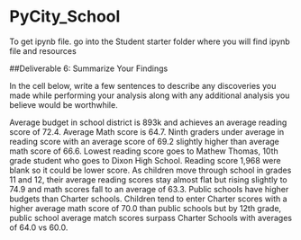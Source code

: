 # PyCity_School

To get ipynb file. go into the Student starter folder where you will find ipynb file and resources 

##Deliverable 6: Summarize Your Findings

In the cell below, write a few sentences to describe any discoveries you made while performing your analysis along with any additional analysis you believe would be worthwhile.

Average budget in school district is 893k and achieves an average reading score of 72.4. Average Math score is 64.7. Ninth graders under average in reading score with an average score of 69.2 slightly higher than average math score of 66.6. Lowest reading score goes to Mathew Thomas, 10th grade student who goes to Dixon High School. Reading score 1,968 were blank so it could be lower score. As children move through school in grades 11 and 12, their average reading scores stay almost flat but rising slightly to 74.9 and math scores fall to an average of 63.3. Public schools have higher budgets than Charter schools. Children tend to enter Charter scores with a higher average math score of 70.0 than public schools but by 12th grade, public school average match scores surpass Charter Schools with averages of 64.0 vs 60.0.
